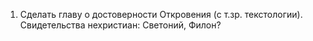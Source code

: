 1. Сделать главу о достоверности Откровения (с т.зр. текстологии). Свидетельства нехристиан: Светоний, Филон? 
